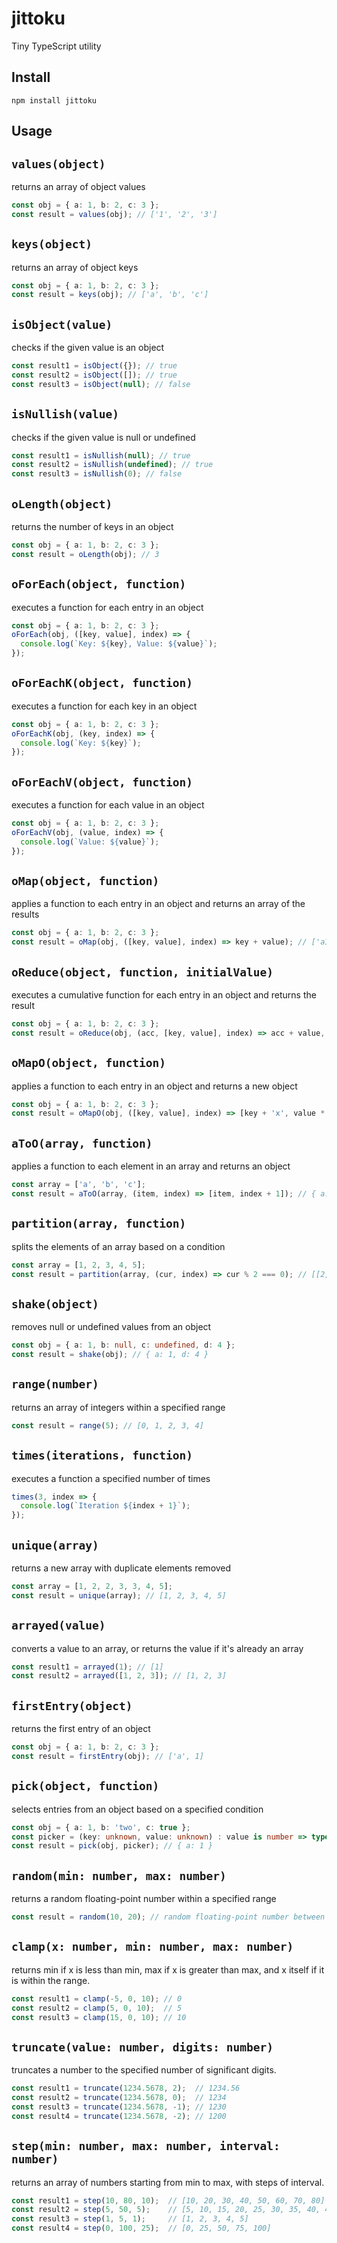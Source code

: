 # jittoku

Tiny TypeScript utility

## Install

```shell
npm install jittoku
```

## Usage

## `values(object)`

returns an array of object values

```typescript
const obj = { a: 1, b: 2, c: 3 };
const result = values(obj); // ['1', '2', '3']
```

## `keys(object)`

returns an array of object keys

```typescript
const obj = { a: 1, b: 2, c: 3 };
const result = keys(obj); // ['a', 'b', 'c']
```

## `isObject(value)`

checks if the given value is an object

```typescript
const result1 = isObject({}); // true
const result2 = isObject([]); // true
const result3 = isObject(null); // false
```

## `isNullish(value)`

checks if the given value is null or undefined

```typescript
const result1 = isNullish(null); // true
const result2 = isNullish(undefined); // true
const result3 = isNullish(0); // false
```

## `oLength(object)`

returns the number of keys in an object

```typescript
const obj = { a: 1, b: 2, c: 3 };
const result = oLength(obj); // 3
```

## `oForEach(object, function)`

executes a function for each entry in an object

```typescript
const obj = { a: 1, b: 2, c: 3 };
oForEach(obj, ([key, value], index) => {
  console.log(`Key: ${key}, Value: ${value}`);
});
```

## `oForEachK(object, function)`

executes a function for each key in an object

```typescript
const obj = { a: 1, b: 2, c: 3 };
oForEachK(obj, (key, index) => {
  console.log(`Key: ${key}`);
});
```

## `oForEachV(object, function)`

executes a function for each value in an object

```typescript
const obj = { a: 1, b: 2, c: 3 };
oForEachV(obj, (value, index) => {
  console.log(`Value: ${value}`);
});
```

## `oMap(object, function)`

applies a function to each entry in an object and returns an array of the results

```typescript
const obj = { a: 1, b: 2, c: 3 };
const result = oMap(obj, ([key, value], index) => key + value); // ['a1', 'b2', 'c3']
```

## `oReduce(object, function, initialValue)`

executes a cumulative function for each entry in an object and returns the result

```typescript
const obj = { a: 1, b: 2, c: 3 };
const result = oReduce(obj, (acc, [key, value], index) => acc + value, 0); // 6
```

## `oMapO(object, function)`

applies a function to each entry in an object and returns a new object

```typescript
const obj = { a: 1, b: 2, c: 3 };
const result = oMapO(obj, ([key, value], index) => [key + 'x', value * 2]); // { ax: 2, bx: 4, cx: 6 }
```

## `aToO(array, function)`

applies a function to each element in an array and returns an object

```typescript
const array = ['a', 'b', 'c'];
const result = aToO(array, (item, index) => [item, index + 1]); // { a: 1, b: 2, c: 3 }
```

## `partition(array, function)`

splits the elements of an array based on a condition

```typescript
const array = [1, 2, 3, 4, 5];
const result = partition(array, (cur, index) => cur % 2 === 0); // [[2, 4], [1, 3, 5]]
```

## `shake(object)`

removes null or undefined values from an object

```typescript
const obj = { a: 1, b: null, c: undefined, d: 4 };
const result = shake(obj); // { a: 1, d: 4 }
```

## `range(number)`

returns an array of integers within a specified range

```typescript
const result = range(5); // [0, 1, 2, 3, 4]
```

## `times(iterations, function)`

executes a function a specified number of times

```typescript
times(3, index => {
  console.log(`Iteration ${index + 1}`);
});
```

## `unique(array)`

returns a new array with duplicate elements removed

```typescript
const array = [1, 2, 2, 3, 3, 4, 5];
const result = unique(array); // [1, 2, 3, 4, 5]
```

## `arrayed(value)`

converts a value to an array, or returns the value if it's already an array

```typescript
const result1 = arrayed(1); // [1]
const result2 = arrayed([1, 2, 3]); // [1, 2, 3]
```

## `firstEntry(object)`

returns the first entry of an object

```typescript
const obj = { a: 1, b: 2, c: 3 };
const result = firstEntry(obj); // ['a', 1]
```

## `pick(object, function)`

selects entries from an object based on a specified condition

```typescript
const obj = { a: 1, b: 'two', c: true };
const picker = (key: unknown, value: unknown) : value is number => typeof value === 'number'
const result = pick(obj, picker); // { a: 1 }
```

## `random(min: number, max: number)`

returns a random floating-point number within a specified range

```typescript
const result = random(10, 20); // random floating-point number between 10 and 20
```

## `clamp(x: number, min: number, max: number)`

returns min if x is less than min, max if x is greater than max, and x itself if it is within the range.

```typescript
const result1 = clamp(-5, 0, 10); // 0
const result2 = clamp(5, 0, 10);  // 5
const result3 = clamp(15, 0, 10); // 10
```

## `truncate(value: number, digits: number)`

truncates a number to the specified number of significant digits.

```typescript
const result1 = truncate(1234.5678, 2);  // 1234.56
const result2 = truncate(1234.5678, 0);  // 1234
const result3 = truncate(1234.5678, -1); // 1230
const result4 = truncate(1234.5678, -2); // 1200
```

## `step(min: number, max: number, interval: number)`

returns an array of numbers starting from min to max, with steps of interval.

```typescript
const result1 = step(10, 80, 10);  // [10, 20, 30, 40, 50, 60, 70, 80]
const result2 = step(5, 50, 5);    // [5, 10, 15, 20, 25, 30, 35, 40, 45, 50]
const result3 = step(1, 5, 1);     // [1, 2, 3, 4, 5]
const result4 = step(0, 100, 25);  // [0, 25, 50, 75, 100]
```
